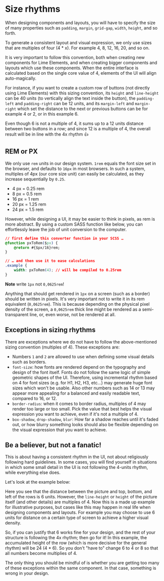 # Size rhythms

When designing components and layouts, you will have to specify the size of many properties such as `padding`, `margin`, `grid-gap`, `width`, `height`, and so forth.

To generate a consistent layout and visual expression, we only use sizes that are multiples of four (4 * x). For example 4, 8, 12, 16, 20, and so on.

It is very important to follow this convention, both when creating new components for Lime Elements, and when creating bigger components and layouts which use these components. When the entire interface is calculated based on the single core value of 4, elements of the UI will align auto-magically.

For instance, if you want to create a custom row of buttons (not directly using Lime Elements) with this sizing convention, its `height` and `line-height` can be 40 units (to vertically align the text inside the button), the `padding-left` and `padding-right` can be 12 units, and its `margin-left` and `margin-right` which set the distance to the next or previous buttons can be for example 4 or 2, or in this example 6.

Even though 6 is not a multiple of 4, it sums up to a 12 units distance between two buttons in a row; and since 12 is a multiple of 4, the overall result will be in line with the 4x rhythm 👍

<limel-example-size></limel-example-size>


## REM or PX
We only use `rem` units in our design system. `1rem` equals the font size set in the browser, and defaults to `16px` in most browsers. In such a system, multiples of 4px (our core size unit) can easily be calculated, as they increase sequentially by `0.25`.

* 4 px = 0.25 rem
* 8 px = 0.5 rem
* 16 px = 1 rem
* 20 px = 1.25 rem
* 24 px = 1.5 rem

However, while designing a UI, it may be easier to think in pixels, as rem is more abstract. By using a custom SASS function like below, you can effortlessly leave the job of unit conversion to the computer.

````css
// first define this converter function in your SCSS …
@function pxToRem($px) {
    @return #{$px/16}rem;
}

// … and then use it to ease calculations
.example {
    width: pxToRem(4); // will be compiled to 0.25rem
}
````

**Note** write `1px` not `0,0625rem`!

Anything that should get rendered in `1px` on a screen (such as a border) should be written in pixels. It's very important not to write it in its rem equivalent (`0,0625rem`). This is because depending on the physical pixel density of the screen, a `0,0625rem` thick line might be rendered as a semi-transparent line, or, even worse, not be rendered at all.

## Exceptions in sizing rhythms
There are exceptions where we do not have to follow the above-mentioned sizing convention (multiples of 4). These exceptions are:
* Numbers `1` and `2` are allowed to use when defining some visual details such as borders.
* `font-size`: how fonts are rendered depend on the typography and design of the font itself. Fonts do not follow the same logic of simple geometric shapes of the UI. Therefore, using incremental rhythm based on 4 for font sizes (e.g. for H1, H2, H3, etc...) may generate huge font sizes which won't be usable. Also other numbers such as 14 or 13 may appear more appealing for a balanced and easily readable text, compared to 16, or 12.
* `border-radius`: when it comes to border radius, multiples of 4 may render too large or too small. Pick the value that best helps the visual expression you want to achieve, even if it's not a multiple of 4.
* `box-shadow`, `drop-shadow`, `blur`: How far a shadow reaches until it's faded out, or how blurry something looks should also be flexible depending on the visual expression that you want to achieve.

## Be a believer, but not a fanatic!
This is about having a consistent rhythm in the UI, not about religiously following hard guidelines. In some cases, you will find yourself in situations in which some small detail in the UI is not following the 4-units rhythm, while everything else does.

Let's look at the example below:

<limel-example-size-edge-case></limel-example-size-edge-case>

Here you see that the distance between the picture and top, bottom, and left of the rows is 6 units. However, the `line-height` or `height` of the picture itself (and other details) are multiples of 4. Now this is a made up example for illustrative purposes, but cases like this may happen in real life when designing components and layouts. For example you may choose to use 6 units for distance on a certain type of screen to achieve a higher visual density.

So, if you can justify that 6 works fine for your design, and the rest of your structure is following the 4x rhythm; then go for it! In this example, the accumulated height of the row (which is more decisive for the general rhythm) will be 24 (4 * 6). So you don't "have to" change 6 to 4 or 8 so that all numbers become multiplies of 4.

The only thing you should be mindful of is whether you are getting too many of these exceptions within the same component. In that case, something is wrong in your design.

